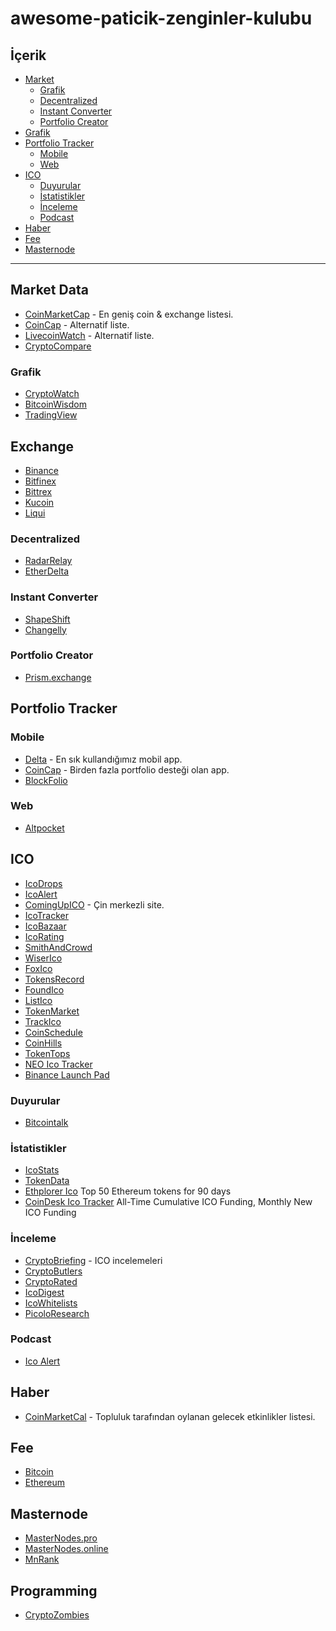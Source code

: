 # awesome-paticik-zenginler-kulubu

## İçerik

- [Market](#market)
	- [Grafik](#grafik)
	- [Decentralized](#decentralized)	
	- [Instant Converter](#instant-converter)
	- [Portfolio Creator](#portfolio-creator)
- [Grafik](#grafik)
- [Portfolio Tracker](#portfolio-tracker)
	- [Mobile](#mobile)
	- [Web](#web)
- [ICO](#ico)
	- [Duyurular](#duyurular)
	- [İstatistikler](#istatistikler)
	- [İnceleme](#inceleme)
	- [Podcast](#podcast)
- [Haber](#haber)
- [Fee](#fee)
- [Masternode](#masternode)
  
---
  
## Market Data

- [CoinMarketCap](https://coinmarketcap.com/) - En geniş coin & exchange listesi.
- [CoinCap](http://coincap.io/) - Alternatif liste.
- [LivecoinWatch](https://www.livecoinwatch.com/) - Alternatif liste.
- [CryptoCompare](https://www.cryptocompare.com)

### Grafik

- [CryptoWatch](https://cryptowat.ch/)
- [BitcoinWisdom](https://bitcoinwisdom.com/)
- [TradingView](https://www.tradingview.com/markets/cryptocurrencies/quotes-all/)

## Exchange

- [Binance](https://www.binance.com/)
- [Bitfinex](https://www.bitfinex.com/)
- [Bittrex](https://bittrex.com/)
- [Kucoin](https://www.kucoin.com/)
- [Liqui](https://liqui.io/)

### Decentralized

- [RadarRelay](https://radarrelay.com/)
- [EtherDelta](https://etherdelta.com/)

### Instant Converter

- [ShapeShift](https://shapeshift.io/)
- [Changelly](https://changelly.com/)

### Portfolio Creator

- [Prism.exchange](https://prism.exchange)

## Portfolio Tracker

### Mobile

- [Delta](https://getdelta.io/) - En sık kullandığımız mobil app.
- [CoinCap](https://coincap.io/) - Birden fazla portfolio desteği olan app.
- [BlockFolio](https://www.blockfolio.com/)

### Web

- [Altpocket](https://altpocket.io/dashboard)

## ICO

- [IcoDrops](https://icodrops.com/)
- [IcoAlert](https://www.icoalert.com/)
- [ComingUpICO](http://comingupico.info/) - Çin merkezli site.
- [IcoTracker](https://icotracker.net/)
- [IcoBazaar](https://icobazaar.com/v2/list/featured)
- [IcoRating](https://icorating.com/)
- [SmithAndCrowd](https://www.smithandcrown.com/icos/)
- [WiserIco](https://wiserico.com/)
- [FoxIco](https://foxico.io/)
- [TokensRecord](https://tokensrecord.com/#)
- [FoundIco](https://foundico.com/)
- [ListIco](https://www.listico.io/index.php)
- [TokenMarket](https://tokenmarket.net/ico-calendar)
- [TrackIco](https://www.trackico.io/)
- [CoinSchedule](https://www.coinschedule.com/)
- [CoinHills](https://www.coinhills.com/ico/)
- [TokenTops](https://tokentops.com/ico/)
- [NEO Ico Tracker](https://docs.google.com/spreadsheets/d/1g21tYH2ctNqapcP4W-_WWLqF2SODB7FNakeXpDLTlYc/htmlview?sle=true#gid=0)
- [Binance Launch Pad](https://launchpad.binance.com/)

### Duyurular

- [Bitcointalk](https://bitcointalk.org/index.php?board=159.0)

### İstatistikler

- [IcoStats](https://icostats.com/)
- [TokenData](https://www.tokendata.io/)
- [Ethplorer Ico](https://ethplorer.io/top) Top 50 Ethereum tokens for 90 days
- [CoinDesk Ico Tracker](https://www.coindesk.com/ico-tracker/) All-Time Cumulative ICO Funding, Monthly New ICO Funding

### İnceleme

- [CryptoBriefing](https://cryptobriefing.com/category/ico-reviews/) - ICO incelemeleri
- [CryptoButlers](https://cryptobutlers.com/)
- [CryptoRated](https://cryptorated.com/)
- [IcoDigest](https://theicodigest.com/)
- [IcoWhitelists](http://icowhitelists.com/)
- [PicoloResearch](https://picoloresearch.com/)

### Podcast
- [Ico Alert](https://www.youtube.com/channel/UCjFCDQkYgA9wwa_zdwGPm6A)

## Haber

- [CoinMarketCal](https://coinmarketcal.com/) - Topluluk tarafından oylanan gelecek etkinlikler listesi.

## Fee

- [Bitcoin](https://bitcoinfees.info/)
- [Ethereum](https://ethgasstation.info/)

## Masternode

- [MasterNodes.pro](https://masternodes.pro/)
- [MasterNodes.online](https://masternodes.online/)
- [MnRank](http://www.mnrank.com/)

## Programming

- [CryptoZombies](https://cryptozombies.io/)


